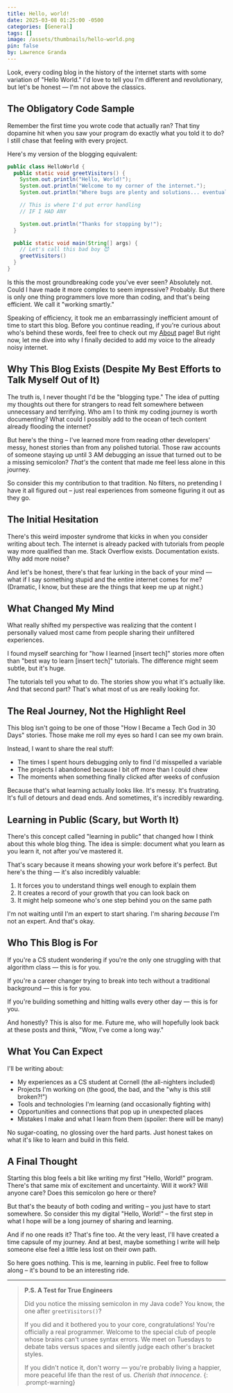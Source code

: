 ```yaml
---
title: Hello, world!
date: 2025-03-08 01:25:00 -0500
categories: [General]
tags: []
image: /assets/thumbnails/hello-world.png
pin: false
by: Lawrence Granda
---
```


Look, every coding blog in the history of the internet starts with some variation of "Hello World." I'd love to tell you I'm different and revolutionary, but let's be honest — I'm not above the classics.

## The Obligatory Code Sample

Remember the first time you wrote code that actually ran? That tiny dopamine hit when you saw your program do exactly what you told it to do? I still chase that feeling with every project.

Here's my version of the blogging equivalent:

```java
public class HelloWorld {
  public static void greetVisitors() {
    System.out.println("Hello, World!");
    System.out.println("Welcome to my corner of the internet.");
    System.out.println("Where bugs are plenty and solutions... eventually found.");

    // This is where I'd put error handling
    // IF I HAD ANY

    System.out.println("Thanks for stopping by!");
  }

  public static void main(String[] args) {
    // Let's call this bad boy 😈
    greetVisitors()
  }
}
```

Is this the most groundbreaking code you've ever seen? Absolutely not. Could I have made it more complex to seem impressive? Probably. But there is only one thing programmers love more than coding, and that's being efficient. We call it "working smartly."

Speaking of efficiency, it took me an embarrassingly inefficient amount of time to start this blog. Before you continue reading, if you're curious about who's behind these words, feel free to check out my [About](/about/) page! But right now, let me dive into why I finally decided to add my voice to the already noisy internet.

## Why This Blog Exists (Despite My Best Efforts to Talk Myself Out of It)

The truth is, I never thought I'd be the "blogging type." The idea of putting my thoughts out there for strangers to read felt somewhere between unnecessary and terrifying. Who am I to think my coding journey is worth documenting? What could I possibly add to the ocean of tech content already flooding the internet?

But here's the thing – I've learned more from reading other developers' messy, honest stories than from any polished tutorial. Those raw accounts of someone staying up until 3 AM debugging an issue that turned out to be a missing semicolon? _That's_ the content that made me feel less alone in this journey.

So consider this my contribution to that tradition. No filters, no pretending I have it all figured out – just real experiences from someone figuring it out as they go.

## The Initial Hesitation

There's this weird imposter syndrome that kicks in when you consider writing about tech. The internet is already packed with tutorials from people way more qualified than me. Stack Overflow exists. Documentation exists. Why add more noise?

And let's be honest, there's that fear lurking in the back of your mind — what if I say something stupid and the entire internet comes for me? (Dramatic, I know, but these are the things that keep me up at night.)

## What Changed My Mind

What really shifted my perspective was realizing that the content I personally valued most came from people sharing their unfiltered experiences.

I found myself searching for "how I learned [insert tech]" stories more often than "best way to learn [insert tech]" tutorials. The difference might seem subtle, but it's huge.

The tutorials tell you what to do. The stories show you what it's actually like. And that second part? That's what most of us are really looking for.

## The Real Journey, Not the Highlight Reel

This blog isn't going to be one of those "How I Became a Tech God in 30 Days" stories. Those make me roll my eyes so hard I can see my own brain.

Instead, I want to share the real stuff:

- The times I spent hours debugging only to find I'd misspelled a variable
- The projects I abandoned because I bit off more than I could chew
- The moments when something finally clicked after weeks of confusion

Because that's what learning actually looks like. It's messy. It's frustrating. It's full of detours and dead ends. And sometimes, it's incredibly rewarding.

## Learning in Public (Scary, but Worth It)

There's this concept called "learning in public" that changed how I think about this whole blog thing. The idea is simple: document what you learn as you learn it, not after you've mastered it.

That's scary because it means showing your work before it's perfect. But here's the thing — it's also incredibly valuable:

1. It forces you to understand things well enough to explain them
2. It creates a record of your growth that you can look back on
3. It might help someone who's one step behind you on the same path

I'm not waiting until I'm an expert to start sharing. I'm sharing _because_ I'm not an expert. And that's okay.

## Who This Blog is For

If you're a CS student wondering if you're the only one struggling with that algorithm class — this is for you.

If you're a career changer trying to break into tech without a traditional background — this is for you.

If you're building something and hitting walls every other day — this is for you.

And honestly? This is also for me. Future me, who will hopefully look back at these posts and think, "Wow, I've come a long way."

## What You Can Expect

I'll be writing about:

- My experiences as a CS student at Cornell (the all-nighters included)
- Projects I'm working on (the good, the bad, and the "why is this still broken?!")
- Tools and technologies I'm learning (and occasionally fighting with)
- Opportunities and connections that pop up in unexpected places
- Mistakes I make and what I learn from them (spoiler: there will be many)

No sugar-coating, no glossing over the hard parts. Just honest takes on what it's like to learn and build in this field.

## A Final Thought

Starting this blog feels a bit like writing my first "Hello, World!" program. There's that same mix of excitement and uncertainty. Will it work? Will anyone care? Does this semicolon go here or there?

But that's the beauty of both coding and writing – you just have to start somewhere. So consider this my digital "Hello, World!" – the first step in what I hope will be a long journey of sharing and learning.

And if no one reads it? That's fine too. At the very least, I'll have created a time capsule of my journey. And at best, maybe something I write will help someone else feel a little less lost on their own path.

So here goes nothing. This is me, learning in public. Feel free to follow along – it's bound to be an interesting ride.

---

<!-- prettier-ignore-start -->
> **P.S. A Test for True Engineers**
>
> Did you notice the missing semicolon in my Java code? You know, the one after `greetVisitors()`?
>
> If you did and it bothered you to your core, congratulations! You're officially a real programmer. Welcome to the special club of people whose brains can't unsee syntax errors. We meet on Tuesdays to debate tabs versus spaces and silently judge each other's bracket styles.
>
> If you didn't notice it, don't worry — you're probably living a happier, more peaceful life than the rest of us. _Cherish that innocence_.
{: .prompt-warning}
<!-- prettier-ignore-end -->
